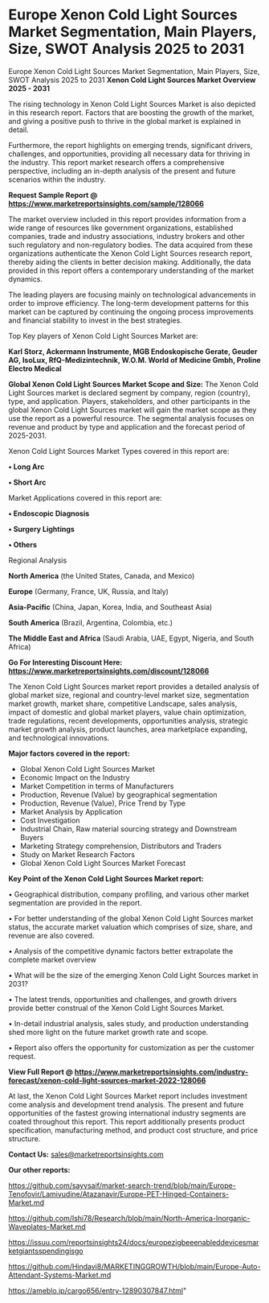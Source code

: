 # Europe Xenon Cold Light Sources Market Segmentation, Main Players, Size, SWOT Analysis 2025 to 2031
Europe Xenon Cold Light Sources Market Segmentation, Main Players, Size, SWOT Analysis 2025 to 2031
<Strong> Xenon Cold Light Sources Market Overview 2025 - 2031</strong>

The rising technology in Xenon Cold Light Sources Market is also depicted in this research report. Factors that are boosting the growth of the market, and giving a positive push to thrive in the global market is explained in detail.

Furthermore, the report highlights on emerging trends, significant drivers, challenges, and opportunities, providing all necessary data for thriving in the industry. This report market research offers a comprehensive perspective, including an in-depth analysis of the present and future scenarios within the industry.

<strong>Request Sample Report @ <a href=https://www.marketreportsinsights.com/sample/128066>https://www.marketreportsinsights.com/sample/128066</a></strong>

The market overview included in this report provides information from a wide range of resources like government organizations, established companies, trade and industry associations, industry brokers and other such regulatory and non-regulatory bodies. The data acquired from these organizations authenticate the Xenon Cold Light Sources research report, thereby aiding the clients in better decision making. Additionally, the data provided in this report offers a contemporary understanding of the market dynamics.

The leading players are focusing mainly on technological advancements in order to improve efficiency. The long-term development patterns for this market can be captured by continuing the ongoing process improvements and financial stability to invest in the best strategies.

Top Key players of Xenon Cold Light Sources Market are:

<strong>Karl Storz, Ackermann Instrumente, MGB Endoskopische Gerate, Geuder AG, IsoLux, RfQ-Medizintechnik, W.O.M. World of Medicine Gmbh, Proline Electro Medical</strong>

<strong><b>Global Xenon Cold Light Sources Market Scope and Size:</b></strong>
The Xenon Cold Light Sources market is declared segment by company, region (country), type, and application. Players, stakeholders, and other participants in the global Xenon Cold Light Sources market will gain the market scope as they use the report as a powerful resource. The segmental analysis focuses on revenue and product by type and application and the forecast period of 2025-2031.

Xenon Cold Light Sources Market Types covered in this report are:

<strong>• Long Arc

• Short Arc</strong>

Market Applications covered in this report are:

<strong>• Endoscopic Diagnosis

• Surgery Lightings

• Others</strong> 

Regional Analysis

<strong>North America</strong> (the United States, Canada, and Mexico)

<strong>Europe</strong> (Germany, France, UK, Russia, and Italy)

<strong>Asia-Pacific</strong> (China, Japan, Korea, India, and Southeast Asia)

<strong>South America</strong> (Brazil, Argentina, Colombia, etc.)

<strong>The Middle East and Africa</strong> (Saudi Arabia, UAE, Egypt, Nigeria, and South Africa)

<strong>Go For Interesting Discount Here: <a href=https://www.marketreportsinsights.com/discount/128066>https://www.marketreportsinsights.com/discount/128066</a></strong>

The Xenon Cold Light Sources market report provides a detailed analysis of global market size, regional and country-level market size, segmentation market growth, market share, competitive Landscape, sales analysis, impact of domestic and global market players, value chain optimization, trade regulations, recent developments, opportunities analysis, strategic market growth analysis, product launches, area marketplace expanding, and technological innovations.

<strong><b>Major factors covered in the report:</b></strong>
<ul>
  <li>Global Xenon Cold Light Sources Market </li>
  <li>Economic Impact on the Industry</li>
  <li>Market Competition in terms of Manufacturers</li>
  <li>Production, Revenue (Value) by geographical segmentation</li>
  <li>Production, Revenue (Value), Price Trend by Type</li>
  <li>Market Analysis by Application</li>
  <li>Cost Investigation</li>
  <li>Industrial Chain, Raw material sourcing strategy and Downstream Buyers</li>
  <li>Marketing Strategy comprehension, Distributors and Traders</li>
  <li>Study on Market Research Factors</li>
  <li>Global Xenon Cold Light Sources Market Forecast</li>
</ul>

<strong><b>Key Point of the Xenon Cold Light Sources Market report:</b></strong>

• Geographical distribution, company profiling, and various other market segmentation are provided in the report.

• For better understanding of the global Xenon Cold Light Sources market status, the accurate market valuation which comprises of size, share, and revenue are also covered.

• Analysis of the competitive dynamic factors better extrapolate the complete market overview

• What will be the size of the emerging Xenon Cold Light Sources market in 2031?

• The latest trends, opportunities and challenges, and growth drivers provide better construal of the Xenon Cold Light Sources Market.

• In-detail industrial analysis, sales study, and production understanding shed more light on the future market growth rate and scope.

• Report also offers the opportunity for customization as per the customer request.

<strong><b>View Full Report @ <a href=https://www.marketreportsinsights.com/industry-forecast/xenon-cold-light-sources-market-2022-128066>https://www.marketreportsinsights.com/industry-forecast/xenon-cold-light-sources-market-2022-128066</a></b></strong>


At last, the Xenon Cold Light Sources Market report includes investment come analysis and development trend analysis. The present and future opportunities of the fastest growing international industry segments are coated throughout this report. This report additionally presents product specification, manufacturing method, and product cost structure, and price structure.

<strong>Contact Us:</strong>
sales@marketreportsinsights.com

<strong>Our other reports:</strong>

<a href=https://github.com/sayysaif/market-search-trend/blob/main/Europe-Tenofovir/Lamivudine/Atazanavir/Europe-PET-Hinged-Containers-Market.md>https://github.com/sayysaif/market-search-trend/blob/main/Europe-Tenofovir/Lamivudine/Atazanavir/Europe-PET-Hinged-Containers-Market.md</a>

<a href=https://github.com/Ishi78/Research/blob/main/North-America-Inorganic-Waveplates-Market.md>https://github.com/Ishi78/Research/blob/main/North-America-Inorganic-Waveplates-Market.md</a>

<a href=https://issuu.com/reportsinsights24/docs/europezigbeeenableddevicesmarketgiantsspendingisgo>https://issuu.com/reportsinsights24/docs/europezigbeeenableddevicesmarketgiantsspendingisgo</a>

<a href=https://github.com/Hindavi8/MARKETINGGROWTH/blob/main/Europe-Auto-Attendant-Systems-Market.md>https://github.com/Hindavi8/MARKETINGGROWTH/blob/main/Europe-Auto-Attendant-Systems-Market.md</a>

<a href=https://ameblo.jp/cargo656/entry-12890307847.html>https://ameblo.jp/cargo656/entry-12890307847.html</a>"
